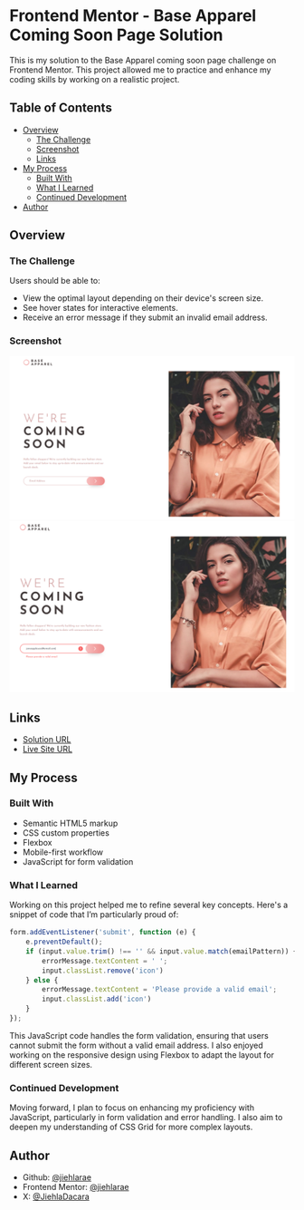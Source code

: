 # Frontend Mentor - Base Apparel Coming Soon Page Solution

This is my solution to the Base Apparel coming soon page challenge on Frontend Mentor. This project allowed me to practice and enhance my coding skills by working on a realistic project.

## Table of Contents
- [Overview](#overview)
  - [The Challenge](#the-challenge)
  - [Screenshot](#screenshot)
  - [Links](#links)
- [My Process](#my-process)
  - [Built With](#built-with)
  - [What I Learned](#what-i-learned)
  - [Continued Development](#continued-development)
- [Author](#author)

## Overview

### The Challenge

Users should be able to:

- View the optimal layout depending on their device's screen size.
- See hover states for interactive elements.
- Receive an error message if they submit an invalid email address.

### Screenshot

![Base Apparel Coming Soon Page Screenshot](./images/Screenshot%202024-08-30%20131736.png) 
![Base Apparel Coming Soon Page Screenshot](./images/Screenshot%202024-08-30%20131852.png) 

## Links

- [Solution URL](https://github.com/jiehlarae/Base-Apparel-coming-soon-page.git)
- [Live Site URL](https://jiehlarae.github.io/Base-Apparel-coming-soon-page/) 

## My Process

### Built With

- Semantic HTML5 markup
- CSS custom properties
- Flexbox
- Mobile-first workflow
- JavaScript for form validation

### What I Learned

Working on this project helped me to refine several key concepts. Here's a snippet of code that I’m particularly proud of:

```javascript
form.addEventListener('submit', function (e) {
    e.preventDefault();
    if (input.value.trim() !== '' && input.value.match(emailPattern)) {
        errorMessage.textContent = ' ';
        input.classList.remove('icon')
    } else {
        errorMessage.textContent = 'Please provide a valid email';
        input.classList.add('icon')
    }
});
```

This JavaScript code handles the form validation, ensuring that users cannot submit the form without a valid email address. I also enjoyed working on the responsive design using Flexbox to adapt the layout for different screen sizes.

### Continued Development

Moving forward, I plan to focus on enhancing my proficiency with JavaScript, particularly in form validation and error handling. I also aim to deepen my understanding of CSS Grid for more complex layouts.

## Author

- Github: [@jiehlarae](https://github.com/jiehlarae)
- Frontend Mentor: [@jiehlarae](https://www.frontendmentor.io/profile/jiehlarae)
- X: [@JiehlaDacara](https://twitter.com/JiehlaDacara)
